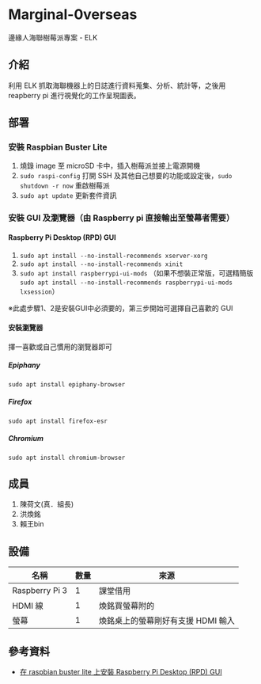 # Marginal-0verseas
邊緣人海聯樹莓派專案 - ELK

## 介紹
利用 ELK 抓取海聯機器上的日誌進行資料蒐集、分析、統計等，之後用 reapberry pi 進行視覺化的工作呈現圖表。

## 部署
### 安裝 Raspbian Buster Lite
1. 燒錄 image 至 microSD 卡中，插入樹莓派並接上電源開機
2. `sudo raspi-config` 打開 SSH 及其他自己想要的功能或設定後，`sudo shutdown -r now` 重啟樹莓派
3. `sudo apt update` 更新套件資訊
### 安裝 GUI 及瀏覽器（由 Raspberry pi 直接輸出至螢幕者需要）
#### Raspberry Pi Desktop (RPD) GUI
1. `sudo apt install --no-install-recommends xserver-xorg`
2. `sudo apt install --no-install-recommends xinit`
3. `sudo apt install raspberrypi-ui-mods` （如果不想裝正常版，可選精簡版 `sudo apt install --no-install-recommends raspberrypi-ui-mods lxsession`）

※此處步驟1、2是安裝GUI中必須要的，第三步開始可選擇自己喜歡的 GUI
#### 安裝瀏覽器
擇一喜歡或自己慣用的瀏覽器即可
##### Epiphany
`sudo apt install epiphany-browser`
##### Firefox
`sudo apt install firefox-esr`
##### Chromium
`sudo apt install chromium-browser`

## 成員
1. 陳荷文(真．組長)
2. 洪煥銘
3. 賴王bin

## 設備
名稱 | 數量 | 來源
---- | ---- | ----
Raspberry Pi 3 | 1 | 課堂借用
HDMI 線 | 1 | 煥銘買螢幕附的
螢幕 | 1 | 煥銘桌上的螢幕剛好有支援 HDMI 輸入

## 參考資料
* [在 raspbian buster lite 上安裝 Raspberry Pi Desktop (RPD) GUI](https://www.raspberrypi.org/forums/viewtopic.php?f=66&t=133691)

